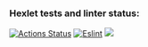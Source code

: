 ### Hexlet tests and linter status:
[![Actions Status](https://github.com/Rnd-Dot/frontend-project-lvl1/workflows/hexlet-check/badge.svg)](https://github.com/Rnd-Dot/frontend-project-lvl1/actions)
[![Eslint](https://github.com/Rnd-Dot/frontend-project-lvl1/actions/workflows/github-actions.yml/badge.svg)](https://github.com/Rnd-Dot/frontend-project-lvl1/actions/workflows/github-actions.yml)
 <a href="https://codeclimate.com/github/Rnd-Dot/frontend-project-lvl1/maintainability"><img src="https://api.codeclimate.com/v1/badges/149f54969358f496e8cd/maintainability" /></a>